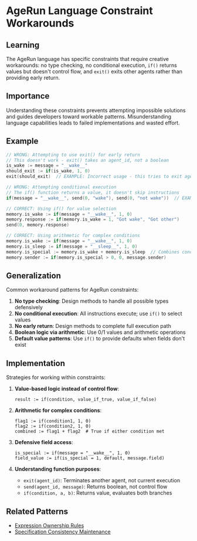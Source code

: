 # AgeRun Language Constraint Workarounds

## Learning
The AgeRun language has specific constraints that require creative workarounds: no type checking, no conditional execution, `if()` returns values but doesn't control flow, and `exit()` exits other agents rather than providing early return.

## Importance
Understanding these constraints prevents attempting impossible solutions and guides developers toward workable patterns. Misunderstanding language capabilities leads to failed implementations and wasted effort.

## Example
```c
// WRONG: Attempting to use exit() for early return
// This doesn't work - exit() takes an agent_id, not a boolean
is_wake := message = "__wake__"
should_exit := if(is_wake, 1, 0)
exit(should_exit)  // EXAMPLE: Incorrect usage - this tries to exit agent with ID 0 or 1

// WRONG: Attempting conditional execution
// The if() function returns a value, it doesn't skip instructions
if(message = "__wake__", send(0, "wake"), send(0, "not wake"))  // EXAMPLE: Both arguments evaluated

// CORRECT: Using if() for value selection
memory.is_wake := if(message = "__wake__", 1, 0)
memory.response := if(memory.is_wake = 1, "Got wake", "Got other")
send(0, memory.response)

// CORRECT: Using arithmetic for complex conditions
memory.is_wake := if(message = "__wake__", 1, 0)
memory.is_sleep := if(message = "__sleep__", 1, 0)
memory.is_special := memory.is_wake + memory.is_sleep  // Combines conditions
memory.sender := if(memory.is_special > 0, 0, message.sender)
```

## Generalization
Common workaround patterns for AgeRun constraints:

1. **No type checking**: Design methods to handle all possible types defensively
2. **No conditional execution**: All instructions execute; use `if()` to select values
3. **No early return**: Design methods to complete full execution path
4. **Boolean logic via arithmetic**: Use 0/1 values and arithmetic operations
5. **Default value patterns**: Use `if()` to provide defaults when fields don't exist

## Implementation
Strategies for working within constraints:

1. **Value-based logic instead of control flow**:
   ```
   result := if(condition, value_if_true, value_if_false)
   ```

2. **Arithmetic for complex conditions**:
   ```
   flag1 := if(condition1, 1, 0)
   flag2 := if(condition2, 1, 0)
   combined := flag1 + flag2  # True if either condition met
   ```

3. **Defensive field access**:
   ```
   is_special := if(message = "__wake__", 1, 0)
   field_value := if(is_special = 1, default, message.field)
   ```

4. **Understanding function purposes**:
   - `exit(agent_id)`: Terminates another agent, not current execution
   - `send(agent_id, message)`: Returns boolean, not control flow
   - `if(condition, a, b)`: Returns value, evaluates both branches

## Related Patterns
- [Expression Ownership Rules](expression-ownership-rules.md)
- [Specification Consistency Maintenance](specification-consistency-maintenance.md)